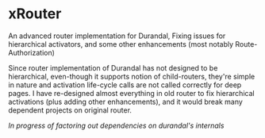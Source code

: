 xRouter
=======

An advanced router implementation for Durandal, Fixing issues for hierarchical activators, and some other enhancements (most notably Route-Authorization)

Since router implementation of Durandal has not designed to be hierarchical, even-though it supports notion of child-routers, they're simple in nature and activation life-cycle calls are not called correctly for deep pages.
I have re-designed almost everything in old router to fix hierarchical activations (plus adding other enhancements), and it would break many dependent projects on original router.


*In progress of factoring out dependencies on durandal's internals*
